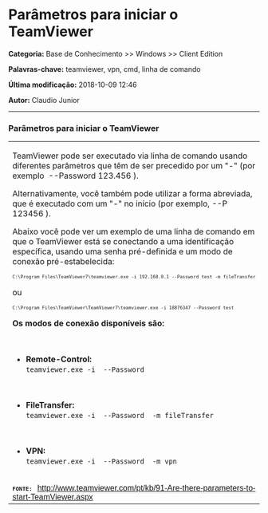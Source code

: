 # Parâmetros para iniciar o TeamViewer

**Categoria:** Base de Conhecimento >> Windows >> Client Edition

**Palavras-chave:** teamviewer, vpn, cmd, linha de comando

**Última modificação:** 2018-10-09 12:46

**Autor:** Claudio Junior

---

<h3 id="sites-page-title-header"><span id="sites-page-title" dir="ltr">Parâmetros para iniciar o TeamViewer</span></h3>
<div id="sites-canvas-main" class="sites-canvas-main">
<div id="sites-canvas-main-content">
<table class="sites-layout-name-one-column sites-layout-hbox">
<tbody>
<tr>
<td class="sites-layout-tile sites-tile-name-content-1">
<div dir="ltr">
<div dir="ltr">
<p>TeamViewer pode ser executado via linha de comando usando diferentes parâmetros que têm de ser precedido por um "-" (por exemplo  --Password 123.456 ). </p>
<p>Alternativamente, você também pode utilizar a forma abreviada, que é executado com um "-" no início (por exemplo, --P 123456 ).</p>
<p>Abaixo você pode ver um exemplo de uma linha de comando em que o TeamViewer está se conectando a uma identificação específica, usando uma senha pré-definida e um modo de conexão pré-estabelecida:</p>
<p><code><span style="font-size: xx-small;">C:\Program Files\TeamViewer7\teamviewer.exe -i 192.168.0.1 --Password test -m fileTransfer</span></code></p>
ou 
<p><code><span style="font-size: xx-small;">C:\Program Files\TeamViewer\TeamViewer7\teamviewer.exe -i 18876347 --Password test</span></code></p>
<p><strong>Os modos de conexão disponíveis são:</strong></p>
<div> </div>
</div>
</div>
<ul>
<li><strong>Remote-Control:</strong><br /><code>teamviewer.exe -i <ID> --Password <Password></code></li>
</ul>
<div dir="ltr">
<div dir="ltr">
<div> </div>
</div>
</div>
<ul>
<li><strong>FileTransfer:</strong><br /><code>teamviewer.exe -i <ID> --Password <Password> -m fileTransfer</code></li>
</ul>
<div dir="ltr">
<div dir="ltr">
<div> </div>
</div>
</div>
<ul>
<li><strong>VPN:</strong><br /><code>teamviewer.exe -i <ID> --Password <Password> -m vpn</code></li>
</ul>
<div dir="ltr">
<div><span style="color: #006000;"><br /></span>
<div><span style="font-family: verdana, sans-serif;"><strong><span style="font-size: small;"><code>FONTE: </code> </span></strong><a href="http://www.teamviewer.com/pt/kb/91-Are-there-parameters-to-start-TeamViewer.aspx" rel="nofollow">http://www.teamviewer.com/pt/kb/91-Are-there-parameters-to-start-TeamViewer.aspx</a></span></div>
</div>
</div>
</td>
</tr>
</tbody>
</table>
</div>
</div>